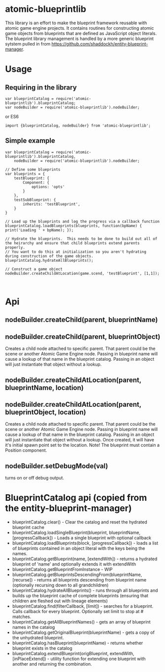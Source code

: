 # atomic-blueprintlib

This library is an effort to make the blueprint framework reusable with atomic game engine projects.  It contains routines for constructing
atomic game objects from blueprints that are defined as JavaScript object literals.  The blueprint library management is handled by a more generic
blueprint sytstem pulled in from https://github.com/shaddockh/entity-blueprint-manager.

# Usage
## Requiring in the library
```
var blueprintCatalog = require('atomic-blueprintlib').blueprintCatalog;
var nodeBuilder = require('atomic-blueprintlib').nodeBuilder;
```
or ES6
```
import {blueprintCatalog, nodeBuilder} from 'atomic-blueprintlib';
```

## Simple example
```
var blueprintCatalog = require('atomic-blueprintlib').blueprintCatalog,
    nodeBuilder = require('atomic-blueprintlib').nodeBuilder;

// Define some blueprints
var blueprints = {
    testBlueprint: {
        Component: {
            options: 'opts'
        }
    },
    testSubBlueprint: {
        inherits: 'testBlueprint',
    }
}

// Load up the blueprints and log the progress via a callback function
blueprintCatalog.loadBlueprints(blueprints, function(bpName) { print('Loading ' + bpName); });

// Hydrate the blueprints.  This needs to be done to build out all of the heirarchy and ensure that child blueprints extend parents properly.
// You want to do this at initialization so you aren't hydrating during construction of the game objects.
blueprintCatalog.hydrateAllBlueprints();

// Construct a game object
nodeBuilder.createChildAtLocation(game.scend, 'testBlueprint', [1,1]);



```
# Api

## nodeBuilder.createChild(parent, blueprintName)
## nodeBuilder.createChild(parent, blueprintObject)
Creates a child node attached to specific parent.  That parent could be the scene or another Atomic Game Engine node.  Passing in
blueprint name will cause a lookup of that name in the blueprint catalog.  Passing in an object will just instantiate that object
without a lookup.

## nodeBuilder.createChildAtLocation(parent, blueprintName, location)
## nodeBuilder.createChildAtLocation(parent, blueprintObject, location)
Creates a child node attached to specific parent.  That parent could be the scene or another Atomic Game Engine node.  Passing in
blueprint name will cause a lookup of that name in the blueprint catalog.  Passing in an object will just instantiate that object
without a lookup.  Once created, it will have it's initial spawn point set to the location.  Note! The blueprint must contain a
Position component.

## nodeBuilder.setDebugMode(val)
turns on or off debug output.

# BlueprintCatalog api (copied from the entity-blueprint-manager)
* blueprintCatalog.clear() - Clear the catalog and reset the hydrated blueprint cache
* blueprintCatalog.loadSingleBlueprint(blueprint, blueprintName, [progressCallback]) - Loads a single blueprint with optional callback
* blueprintCatalog.loadBlueprints(block, [progressCallback]) - loads a list of blueprints contained in an object literal with the keys being the names.
* blueprintCatalog.getBlueprint(name, [extendWith]) - returns a hydrated blueprint of 'name' and optionally extends it with extendWith
* blueprintCatalog.getBlueprintFromInstance - WIP
* blueprintCatalog.getBlueprintsDescendingFrom(blueprintName, [recurse]) - returns all blueprints descending from blueprint name (optionally recursing down to all grandchildren)
* blueprintCatalog.hydrateAllBlueprints() - runs through all blueprints and builds up the blueprint cache of complete blueprints (ensuring that children are fleshed out with lineage elements)
* blueprintCatalog.find(filterCallback, [limit]) - searches for a blueprint.  Calls callback for every blueprint.  Optionally set limit to stop at # matches.
* blueprintCatalog.getAllBlueprintNames() - gets an array of blueprint names in the catalog
* blueprintCatalog.getOriginalBlueprint(blueprintName) - gets a copy of the unhydrated blueprint.
* blueprintCatalog.hasBlueprint(blueprintName) - returns whether blueprint exists in the catalog
* blueprintCatalog.extendBlueprint(origBlueprint, extendWith, [inPlaceExtend]) - utility function for extending one blueprint with another and returning the combination.
